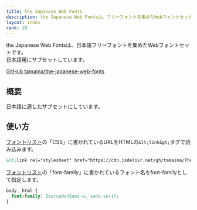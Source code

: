 ```yaml
---
title: the Japanese Web Fonts
description: the Japanese Web Fontsは、フリーフォントを集めたWebフォントセットです。
layout: index
rank: 10
---
```

the Japanese Web Fontsは、日本語フリーフォントを集めたWebフォントセットです。  
日本語用にサブセットしています。

[GitHub tamaina/the-japanese-web-fonts](https://github.com/tamaina/The-Japanese-Web-Fonts)

## 概要
日本語に適したサブセットにしています。

## 使い方

[フォントリスト](fonts/)の「CSS」に書かれているURLをHTMLの`&lt;link&gt;`タグで読み込みます。

```html
&lt;link rel="stylesheet" href="https://cdn.jsdelivr.net/gh/tamaina/The-Japanese-Web-Fonts@v7.0.1/dist/SourceHanSans/SourceHanSans.css"&gt;
```

[フォントリスト](fonts/)の「font-family」に書かれているフォント名をfont-familyとして指定します。

```css
body, html {
  font-family: SourceHanSans-w, sans-serif;
}
```
